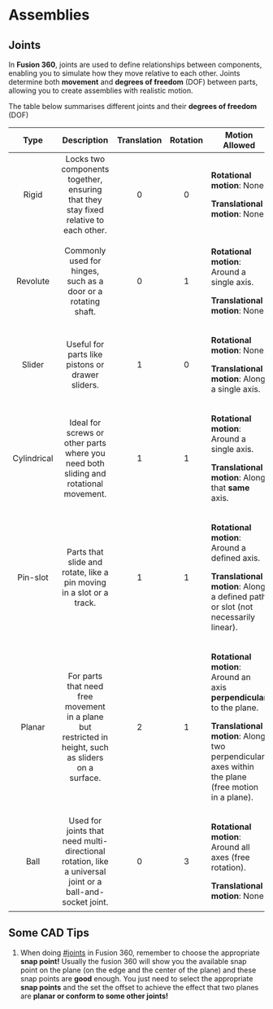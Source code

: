 # Assemblies

## Joints

In **Fusion 360**, joints are used to define relationships between components, enabling you to simulate how they move relative to each other. Joints determine both **movement** and **degrees of freedom** (DOF) between parts, allowing you to create assemblies with realistic motion.

The table below summarises different joints and their **degrees of freedom** (DOF)

|     Type    |                                                Description                                               | Translation | Rotation | Motion Allowed                                                                                                                                                                                                                     |
| :---------: | :------------------------------------------------------------------------------------------------------: | :---------: | :------: | ---------------------------------------------------------------------------------------------------------------------------------------------------------------------------------------------------------------------------------- |
|    Rigid    |           Locks two components together, ensuring that they stay fixed relative to each other.           |      0      |     0    | <p></p><p><strong>Rotational motion</strong>: None.</p><p><strong>Translational motion</strong>: None</p>                                                                                                                          |
|   Revolute  |                       Commonly used for hinges, such as a door or a rotating shaft.                      |      0      |     1    | <p></p><p><strong>Rotational motion</strong>: Around a single axis.</p><p><strong>Translational motion</strong>: None.</p>                                                                                                         |
|    Slider   |                             Useful for parts like pistons or drawer sliders.                             |      1      |     0    | <p></p><p><strong>Rotational motion</strong>: None.</p><p><strong>Translational motion</strong>: Along a single axis.</p>                                                                                                          |
| Cylindrical |           Ideal for screws or other parts where you need both sliding and rotational movement.           |      1      |     1    | <p></p><p><strong>Rotational motion</strong>: Around a single axis.</p><p><strong>Translational motion</strong>: Along that <strong>same</strong> axis.</p>                                                                        |
|   Pin-slot  |                   Parts that slide and rotate, like a pin moving in a slot or a track.                   |      1      |     1    | <p></p><p><strong>Rotational motion</strong>: Around a defined axis.</p><p><strong>Translational motion</strong>: Along a defined path or slot (not necessarily linear).</p>                                                       |
|    Planar   |   For parts that need free movement in a plane but restricted in height, such as sliders on a surface.   |      2      |     1    | <p></p><p><strong>Rotational motion</strong>: Around an axis <strong>perpendicular</strong> to the plane.</p><p><strong>Translational motion</strong>: Along two perpendicular axes within the plane (free motion in a plane).</p> |
|     Ball    | Used for joints that need multi-directional rotation, like a universal joint or a ball-and-socket joint. |      0      |     3    | <p></p><p><strong>Rotational motion</strong>: Around all axes (free rotation).</p><p><strong>Translational motion</strong>: None.</p>                                                                                              |

## Some CAD Tips

1. When doing [#joints](assemblies.md#joints "mention") in Fusion 360, remember to choose the appropriate **snap point!** Usually the fusion 360 will show you the available snap point on the plane (on the edge and the center of the plane) and these snap points are **good** enough. You just need to select the appropriate **snap points** and the set the offset to achieve the effect that two planes are **planar or conform to some other joints!**
